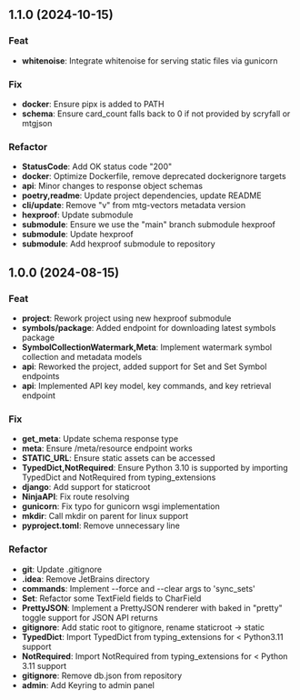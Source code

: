 ## 1.1.0 (2024-10-15)

### Feat

- **whitenoise**: Integrate whitenoise for serving static files via gunicorn

### Fix

- **docker**: Ensure pipx is added to PATH
- **schema**: Ensure card_count falls back to 0 if not provided by scryfall or mtgjson

### Refactor

- **StatusCode**: Add OK status code "200"
- **docker**: Optimize Dockerfile, remove deprecated dockerignore targets
- **api**: Minor changes to response object schemas
- **poetry,readme**: Update project dependencies, update README
- **cli/update**: Remove "v" from mtg-vectors metadata version
- **hexproof**: Update submodule
- **submodule**: Ensure we use the "main" branch submodule hexproof
- **submodule**: Update hexproof
- **submodule**: Add hexproof submodule to repository

## 1.0.0 (2024-08-15)

### Feat

- **project**: Rework project using new hexproof submodule
- **symbols/package**: Added endpoint for downloading latest symbols package
- **SymbolCollectionWatermark,Meta**: Implement watermark symbol collection and metadata models
- **api**: Reworked the project, added support for Set and Set Symbol endpoints
- **api**: Implemented API key model, key commands, and key retrieval endpoint

### Fix

- **get_meta**: Update schema response type
- **meta**: Ensure /meta/resource endpoint works
- **STATIC_URL**: Ensure static assets can be accessed
- **TypedDict,NotRequired**: Ensure Python 3.10 is supported by importing TypedDict and NotRequired from typing_extensions
- **django**: Add support for staticroot
- **NinjaAPI**: Fix route resolving
- **gunicorn**: Fix typo for gunicorn wsgi implementation
- **mkdir**: Call mkdir on parent for linux support
- **pyproject.toml**: Remove unnecessary line

### Refactor

- **git**: Update .gitignore
- **.idea**: Remove JetBrains directory
- **commands**: Implement --force and --clear args to 'sync_sets'
- **Set**: Refactor some TextField fields to CharField
- **PrettyJSON**: Implement a PrettyJSON renderer with baked in "pretty" toggle support for JSON API returns
- **gitignore**: Add static root to gitignore, rename staticroot -> static
- **TypedDict**: Import TypedDict from typing_extensions for < Python3.11 support
- **NotRequired**: Import NotRequired from typing_extensions for < Python 3.11 support
- **gitignore**: Remove db.json from repository
- **admin**: Add Keyring to admin panel
